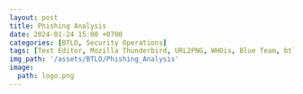 ```yaml
---
layout: post
title: Phishing Analysis
date: 2024-01-24 15:00 +0700
categories: [BTLO, Security Operations]
tags: [Text Editor, Mozilla Thunderbird, URL2PNG, WHOis, Blue Team, btlo]     # TAG names should always be lowercase
img_path: '/assets/BTLO/Phishing_Analysis'
image: 
  path: logo.png
--- 
```

